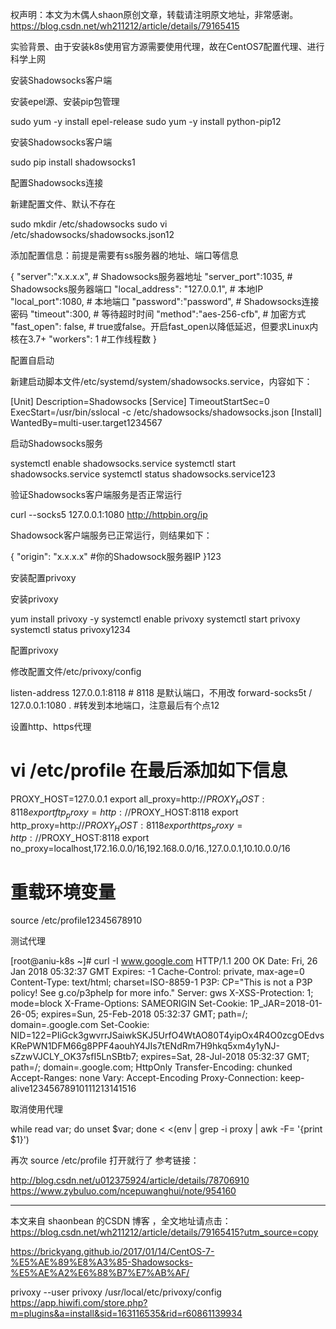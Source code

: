 权声明：本文为木偶人shaon原创文章，转载请注明原文地址，非常感谢。                 https://blog.csdn.net/wh211212/article/details/79165415             
                                            
                            
                            
                            
  实验背景、由于安装k8s使用官方源需要使用代理，故在CentOS7配置代理、进行科学上网




安装Shadowsocks客户端


安装epel源、安装pip包管理




sudo yum -y install epel-release
sudo yum -y install python-pip12


安装Shadowsocks客户端




sudo pip install shadowsocks1



配置Shadowsocks连接


新建配置文件、默认不存在




sudo mkdir /etc/shadowsocks
sudo vi /etc/shadowsocks/shadowsocks.json12


添加配置信息：前提是需要有ss服务器的地址、端口等信息




{
    "server":"x.x.x.x",  # Shadowsocks服务器地址
    "server_port":1035,  # Shadowsocks服务器端口
    "local_address": "127.0.0.1", # 本地IP
    "local_port":1080,  # 本地端口
    "password":"password", # Shadowsocks连接密码
    "timeout":300,  # 等待超时时间
    "method":"aes-256-cfb",  # 加密方式
    "fast_open": false,  # true或false。开启fast_open以降低延迟，但要求Linux内核在3.7+
    "workers": 1  #工作线程数 
}


配置自启动 



  新建启动脚本文件/etc/systemd/system/shadowsocks.service，内容如下：
  
  


[Unit]
Description=Shadowsocks
[Service]
TimeoutStartSec=0
ExecStart=/usr/bin/sslocal -c /etc/shadowsocks/shadowsocks.json
[Install]
WantedBy=multi-user.target1234567



启动Shadowsocks服务




systemctl enable shadowsocks.service
systemctl start shadowsocks.service
systemctl status shadowsocks.service123


验证Shadowsocks客户端服务是否正常运行




curl --socks5 127.0.0.1:1080 http://httpbin.org/ip


Shadowsock客户端服务已正常运行，则结果如下：




{
  "origin": "x.x.x.x"       #你的Shadowsock服务器IP
}123



安装配置privoxy


安装privoxy




yum install privoxy -y
systemctl enable privoxy
systemctl start privoxy
systemctl status privoxy1234


配置privoxy



  修改配置文件/etc/privoxy/config




listen-address 127.0.0.1:8118 # 8118 是默认端口，不用改
forward-socks5t / 127.0.0.1:1080 . #转发到本地端口，注意最后有个点12


设置http、https代理




# vi /etc/profile 在最后添加如下信息
PROXY_HOST=127.0.0.1
export all_proxy=http://$PROXY_HOST:8118
export ftp_proxy=http://$PROXY_HOST:8118
export http_proxy=http://$PROXY_HOST:8118
export https_proxy=http://$PROXY_HOST:8118
export no_proxy=localhost,172.16.0.0/16,192.168.0.0/16.,127.0.0.1,10.10.0.0/16

# 重载环境变量
source /etc/profile12345678910


测试代理




[root@aniu-k8s ~]# curl -I www.google.com 
HTTP/1.1 200 OK
Date: Fri, 26 Jan 2018 05:32:37 GMT
Expires: -1
Cache-Control: private, max-age=0
Content-Type: text/html; charset=ISO-8859-1
P3P: CP="This is not a P3P policy! See g.co/p3phelp for more info."
Server: gws
X-XSS-Protection: 1; mode=block
X-Frame-Options: SAMEORIGIN
Set-Cookie: 1P_JAR=2018-01-26-05; expires=Sun, 25-Feb-2018 05:32:37 GMT; path=/; domain=.google.com
Set-Cookie: NID=122=PIiGck3gwvrrJSaiwkSKJ5UrfO4WtAO80T4yipOx4R4O0zcgOEdvsKRePWN1DFM66g8PPF4aouhY4JIs7tENdRm7H9hkq5xm4y1yNJ-sZzwVJCLY_OK37sfI5LnSBtb7; expires=Sat, 28-Jul-2018 05:32:37 GMT; path=/; domain=.google.com; HttpOnly
Transfer-Encoding: chunked
Accept-Ranges: none
Vary: Accept-Encoding
Proxy-Connection: keep-alive12345678910111213141516


取消使用代理




while read var; do unset $var; done < <(env | grep -i proxy | awk -F= '{print $1}')


再次 source /etc/profile 打开就行了
参考链接：


http://blog.csdn.net/u012375924/article/details/78706910
https://www.zybuluo.com/ncepuwanghui/note/954160

---------------------

本文来自 shaonbean 的CSDN 博客 ，全文地址请点击：https://blog.csdn.net/wh211212/article/details/79165415?utm_source=copy



https://brickyang.github.io/2017/01/14/CentOS-7-%E5%AE%89%E8%A3%85-Shadowsocks-%E5%AE%A2%E6%88%B7%E7%AB%AF/



privoxy --user privoxy /usr/local/etc/privoxy/config
https://app.hiwifi.com/store.php?m=plugins&a=install&sid=163116535&rid=r60861139934